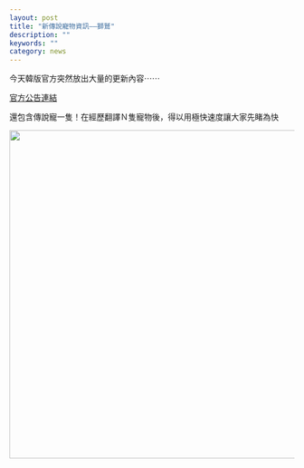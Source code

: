 ```yaml
---
layout: post
title: "新傳說寵物資訊——獅鷲"
description: ""
keywords: ""
category: news
---
```

<p>今天韓版官方突然放出大量的更新內容⋯⋯</p><p><span class="label label-default"><a href="http://cafe.naver.com/mstoneage/200050 ">官方公告連結</a></span></p><p>還包含傳說寵一隻！在經歷翻譯Ｎ隻寵物後，得以用極快速度讓大家先睹為快</p><p><a href="http://i.imgbox.com/vQiTN5P0.jpg"><img class="alignnone" src="http://i.imgbox.com/vQiTN5P0.jpg" width="769" height="579" /></a></p>
